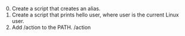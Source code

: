 0. Create a script that creates an alias.
1. Create a script that prints hello user, where user is the current Linux user.
2. Add /action to the PATH. /action
